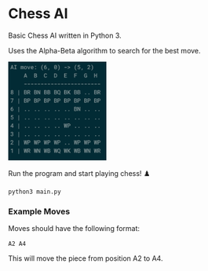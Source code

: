 
# Chess AI
Basic Chess AI written in Python 3. 

Uses the Alpha-Beta algorithm to search for the best move. 

<img src="data/preview.png" width="200" alt="Python Chess AI Program">

Run the program and start playing chess! ♟️
```
python3 main.py
```

### Example Moves
Moves should have the following format:
```
A2 A4
```
This will move the piece from position A2 to A4.


